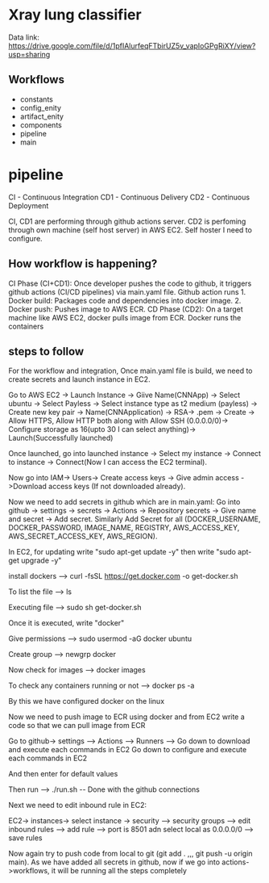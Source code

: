 # Xray lung classifier

Data link: https://drive.google.com/file/d/1pfIAlurfeqFTbirUZ5v_vapIoGPgRiXY/view?usp=sharing


## Workflows

- constants
- config_enity
- artifact_enity
- components
- pipeline
- main


# pipeline
CI - Continuous Integration
CD1 - Continuous Delivery
CD2 - Continuous Deployment

CI, CD1 are performing through github actions server.
CD2 is perfoming through own machine (self host server) in AWS EC2. Self hoster I need to configure.

## How workflow is happening?
CI Phase (CI+CD1):
    Once developer pushes the code to github, it triggers github actions (CI/CD pipelines) via main.yaml file. Github action runs 
        1. Docker build: Packages code and dependencies into docker image.
        2. Docker push: Pushes image to AWS ECR.
CD Phase (CD2):
    On a target machine like AWS EC2, docker pulls image from ECR. Docker runs the containers

## steps to follow

For the workflow and integration, Once main.yaml file is build, we need to create secrets and launch instance in EC2.

Go to AWS EC2 -> Launch Instance -> Giive Name(CNNApp) -> Select ubuntu -> Select Payless -> Select instance type as t2 medium (payless) -> Create new key pair -> Name(CNNApplication) -> RSA-> .pem -> Create -> Allow HTTPS, Allow HTTP both along with Allow SSH (0.0.0.0/0)-> Configure storage as 16(upto 30 I can select anything)-> Launch(Successfully launched)

Once launched, go into launched instance -> Select my instance -> Connect to instance -> Connect(Now I can access the EC2 terminal).

Now go into IAM-> Users-> Create access keys -> Give admin access ->Download access keys (If not downloaded already).

Now we need to add secrets in github which are in main.yaml:
Go into github -> settings -> secrets -> Actions -> Repository secrets -> Give name and secret -> Add secret. Similarly Add Secret for all (DOCKER_USERNAME, DOCKER_PASSWORD, IMAGE_NAME, REGISTRY, AWS_ACCESS_KEY, AWS_SECRET_ACCESS_KEY, AWS_REGION).

In EC2, for updating write "sudo apt-get update -y" 
then write "sudo apt-get upgrade -y"

install dockers --> curl -fsSL https://get.docker.com -o get-docker.sh

To list the file --> ls

Executing file --> sudo sh get-docker.sh

Once it is executed, write "docker" 

Give permissions --> sudo usermod -aG docker ubuntu

Create group --> newgrp docker

Now check for images --> docker images

To check any containers running or not --> docker ps -a

By this we have configured docker on the linux

Now we need to push image to ECR using docker and from EC2 write a code so that we can pull image from ECR

Go to github-> settings --> Actions --> Runners --> Go down to download and execute each commands in EC2
Go down to configure and execute each commands in EC2

And then enter for default values

Then run --> ./run.sh -- Done with the github connections

Next we need to edit inbound rule in EC2:

EC2-> instances-> select instance -> security --> security groups --> edit inbound rules --> add rule --> port is 8501 adn select local as 0.0.0.0/0 --> save rules

Now again try to push code from local to git (git add . ,,, git push -u origin main). As we have added all secrets in github, now if we go into actions->workflows, it will be running all the steps
completely

